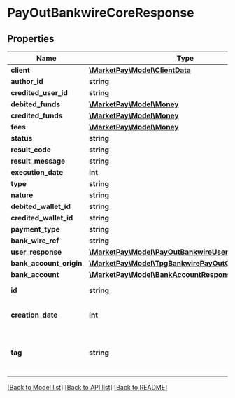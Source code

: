 # PayOutBankwireCoreResponse

## Properties
Name | Type | Description | Notes
------------ | ------------- | ------------- | -------------
**client** | [**\MarketPay\Model\ClientData**](ClientData.md) |  | [optional] 
**author_id** | **string** |  | [optional] 
**credited_user_id** | **string** |  | [optional] 
**debited_funds** | [**\MarketPay\Model\Money**](Money.md) |  | [optional] 
**credited_funds** | [**\MarketPay\Model\Money**](Money.md) |  | [optional] 
**fees** | [**\MarketPay\Model\Money**](Money.md) |  | [optional] 
**status** | **string** |  | [optional] 
**result_code** | **string** |  | [optional] 
**result_message** | **string** |  | [optional] 
**execution_date** | **int** |  | [optional] 
**type** | **string** |  | [optional] 
**nature** | **string** |  | [optional] 
**debited_wallet_id** | **string** |  | [optional] 
**credited_wallet_id** | **string** |  | [optional] 
**payment_type** | **string** |  | [optional] 
**bank_wire_ref** | **string** |  | [optional] 
**user_response** | [**\MarketPay\Model\PayOutBankwireUserResponse**](PayOutBankwireUserResponse.md) |  | [optional] 
**bank_account_origin** | [**\MarketPay\Model\TpgBankwirePayOutConfigResponse**](TpgBankwirePayOutConfigResponse.md) |  | [optional] 
**bank_account** | [**\MarketPay\Model\BankAccountResponseAsChild**](BankAccountResponseAsChild.md) |  | [optional] 
**id** | **string** | The item&#39;s ID | [optional] 
**creation_date** | **int** | When the item was created | [optional] 
**tag** | **string** | Custom data that you can add to this item | [optional] 

[[Back to Model list]](../README.md#documentation-for-models) [[Back to API list]](../README.md#documentation-for-api-endpoints) [[Back to README]](../README.md)


